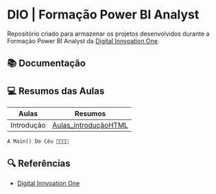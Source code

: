 # DIO | Formação Power BI Analyst

Repositório criado para armazenar os projetos desenvolvidos 
durante a Formação Power BI Analyst da [Digital Innvoation One](https://www.dio.me).

## 📚 Documentação

## 💻 Resumos das Aulas

| Aulas | Resumos |
|-------|---------|
| Introdução | [Aulas_introduçãoHTML](https://github.com/G2Martins/Dio_Projects_HTML/tree/main/Introducao/Aulas_IntroducaoHTML) |


```
A Main() Do Céu 🙏🏽🙌🏽
```

## 🔍 Referências
- [Digital Innvoation One](https://www.dio.me)
